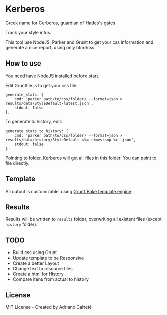 # Kerberos
Greek name for Cerberos, guardian of Hades's gates
  
Track your style infos.

This tool use NodeJS, Parker and Grunt to get your css information and generate a nice report, using only html/css.


## How to use
You need have NodeJS installed before start.

Edit Gruntfile.js to get your css file:  
```
generate_stats: {
    cmd: 'parker path/to/css/folder/ --format=json > results/data/StyleDefault-latest.json',
    stdout: false
},
```

To generate to history, edit:    
```
generate_stats_to_history: {
	cmd: 'parker path/to/css/folder/ --format=json > results/data/history/StyleDefault-<%= timestamp %>-.json',
	stdout: false
}
```

Pointing to folder, Kerberos will get all files in this folder. You can point to file directly.

## Template
All output is customizable, using [Grunt Bake template engine](https://github.com/MathiasPaumgarten/grunt-bake).

## Results
Results will be written to `results` folder, overwriting all existent files (except `history` folder).


## TODO
- Build css using Grunt
- Update template to be Responsive
- Create a better Layout
- Change text to resource files
- Create a html for History
- Compare itens from actual to history

## License
MIT License - Created by Adriano Caheté